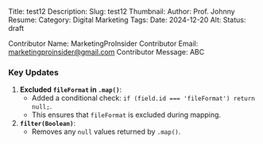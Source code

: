 Title: test12
Description: 
Slug: test12
Thumbnail: 
Author: Prof. Johnny
Resume: 
Category: Digital Marketing
Tags: 
Date: 2024-12-20
Alt: 
Status: draft

Contributor Name: MarketingProInsider
Contributor Email: marketingproinsider@gmail.com
Contributor Message: ABC

### Key Updates

1.  **Excluded `fileFormat` in `.map()`**:
    *   Added a conditional check: `if (field.id === 'fileFormat') return null;`.
    *   This ensures that `fileFormat` is excluded during mapping.
2.  **`filter(Boolean)`**:
    *   Removes any `null` values returned by `.map()`.